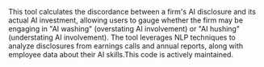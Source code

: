 This tool calculates the discordance between a firm's AI disclosure and its actual AI investment, allowing users to gauge whether the firm may be engaging in "AI washing" (overstating AI involvement) or "AI hushing" (understating AI involvement). The tool leverages NLP techniques to analyze disclosures from earnings calls and annual reports, along with employee data about their AI skills.This code is actively maintained.
